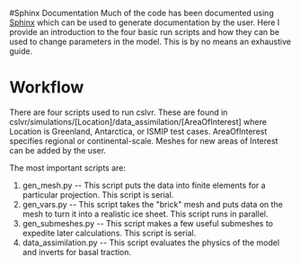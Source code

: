 #Sphinx Documentation
Much of the code has been documented using [Sphinx](http://www.sphinx-doc.org/en/stable/) which can be used to generate documentation by the user. Here I provide an introduction to the four basic run scripts and how they can be used to change parameters in the model. This is by no means an exhaustive guide.

# Workflow
There are four scripts used to run cslvr. These are found in cslvr/simulations/[Location]/data_assimilation/[AreaOfInterest] where Location is Greenland, Antarctica, or ISMIP test cases. AreaOfInterest specifies regional or continental-scale. Meshes for new areas of Interest can be added by the user.

The most important scripts are:
1. gen_mesh.py -- This script puts the data into finite elements for a particular projection. This script is serial.
2. gen_vars.py -- This script takes the "brick" mesh and puts data on the mesh to turn it into a realistic ice sheet. This script runs in parallel.
3. gen_submeshes.py -- This script makes a few useful submeshes to expedite later calculations. This script is serial.
4. data_assimilation.py -- This script evaluates the physics of the model and inverts for basal traction.



